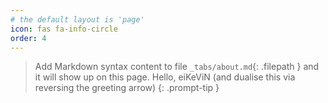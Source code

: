 ```yaml
---
# the default layout is 'page'
icon: fas fa-info-circle
order: 4
---
```


> Add Markdown syntax content to file `_tabs/about.md`{: .filepath } and it will show up on this page.
> Hello, eiKeViN (and dualise this via reversing the greeting arrow)
{: .prompt-tip }
